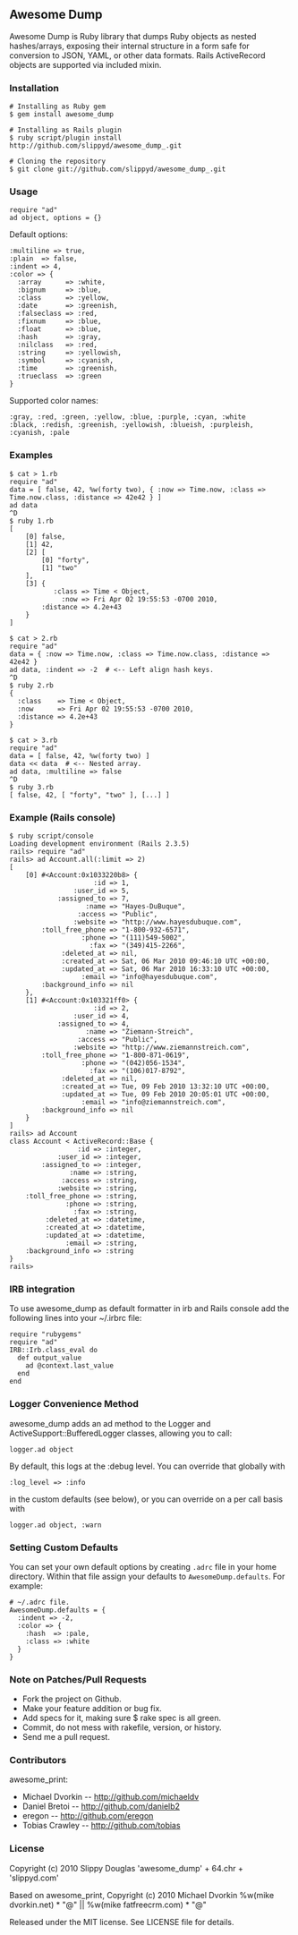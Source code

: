 ## Awesome Dump ##
Awesome Dump is Ruby library that dumps Ruby objects as nested hashes/arrays, exposing their internal structure in a form safe for conversion to JSON, YAML, or other data formats.
Rails ActiveRecord objects are supported via included mixin.

### Installation ###
    # Installing as Ruby gem
    $ gem install awesome_dump

    # Installing as Rails plugin
    $ ruby script/plugin install http://github.com/slippyd/awesome_dump_.git

    # Cloning the repository
    $ git clone git://github.com/slippyd/awesome_dump_.git

### Usage ###

    require "ad"
    ad object, options = {}

Default options:

    :multiline => true,
    :plain  => false,
    :indent => 4,
    :color => {
      :array      => :white,
      :bignum     => :blue,
      :class      => :yellow,
      :date       => :greenish,
      :falseclass => :red,
      :fixnum     => :blue,
      :float      => :blue,
      :hash       => :gray,
      :nilclass   => :red,
      :string     => :yellowish,
      :symbol     => :cyanish,
      :time       => :greenish,
      :trueclass  => :green
    }

Supported color names:

    :gray, :red, :green, :yellow, :blue, :purple, :cyan, :white
    :black, :redish, :greenish, :yellowish, :blueish, :purpleish, :cyanish, :pale

### Examples ###
    $ cat > 1.rb
    require "ad"
    data = [ false, 42, %w(forty two), { :now => Time.now, :class => Time.now.class, :distance => 42e42 } ]
    ad data
    ^D
    $ ruby 1.rb
    [
        [0] false,
        [1] 42,
        [2] [
            [0] "forty",
            [1] "two"
        ],
        [3] {
               :class => Time < Object,
                 :now => Fri Apr 02 19:55:53 -0700 2010,
            :distance => 4.2e+43
        }
    ]

    $ cat > 2.rb
    require "ad"
    data = { :now => Time.now, :class => Time.now.class, :distance => 42e42 }
    ad data, :indent => -2  # <-- Left align hash keys.
    ^D
    $ ruby 2.rb
    {
      :class    => Time < Object,
      :now      => Fri Apr 02 19:55:53 -0700 2010,
      :distance => 4.2e+43
    }

    $ cat > 3.rb
    require "ad"
    data = [ false, 42, %w(forty two) ]
    data << data  # <-- Nested array.
    ad data, :multiline => false
    ^D
    $ ruby 3.rb
    [ false, 42, [ "forty", "two" ], [...] ]

### Example (Rails console) ###
    $ ruby script/console
    Loading development environment (Rails 2.3.5)
    rails> require "ad"
    rails> ad Account.all(:limit => 2)
    [
        [0] #<Account:0x1033220b8> {
                         :id => 1,
                    :user_id => 5,
                :assigned_to => 7,
                       :name => "Hayes-DuBuque",
                     :access => "Public",
                    :website => "http://www.hayesdubuque.com",
            :toll_free_phone => "1-800-932-6571",
                      :phone => "(111)549-5002",
                        :fax => "(349)415-2266",
                 :deleted_at => nil,
                 :created_at => Sat, 06 Mar 2010 09:46:10 UTC +00:00,
                 :updated_at => Sat, 06 Mar 2010 16:33:10 UTC +00:00,
                      :email => "info@hayesdubuque.com",
            :background_info => nil
        },
        [1] #<Account:0x103321ff0> {
                         :id => 2,
                    :user_id => 4,
                :assigned_to => 4,
                       :name => "Ziemann-Streich",
                     :access => "Public",
                    :website => "http://www.ziemannstreich.com",
            :toll_free_phone => "1-800-871-0619",
                      :phone => "(042)056-1534",
                        :fax => "(106)017-8792",
                 :deleted_at => nil,
                 :created_at => Tue, 09 Feb 2010 13:32:10 UTC +00:00,
                 :updated_at => Tue, 09 Feb 2010 20:05:01 UTC +00:00,
                      :email => "info@ziemannstreich.com",
            :background_info => nil
        }
    ]
    rails> ad Account
    class Account < ActiveRecord::Base {
                     :id => :integer,
                :user_id => :integer,
            :assigned_to => :integer,
                   :name => :string,
                 :access => :string,
                :website => :string,
        :toll_free_phone => :string,
                  :phone => :string,
                    :fax => :string,
             :deleted_at => :datetime,
             :created_at => :datetime,
             :updated_at => :datetime,
                  :email => :string,
        :background_info => :string
    }
    rails>

### IRB integration ###
To use awesome_dump as default formatter in irb and Rails console add the following
lines into your ~/.irbrc file:

	require "rubygems"
	require "ad"
	IRB::Irb.class_eval do
	  def output_value
	    ad @context.last_value
	  end
	end

### Logger Convenience Method ###
awesome_dump adds an ad method to the Logger and ActiveSupport::BufferedLogger classes,
allowing you to call:

    logger.ad object

By default, this logs at the :debug level. You can override that globally with

    :log_level => :info

in the custom defaults (see below), or you can override on a per call basis with

    logger.ad object, :warn

### Setting Custom Defaults ###
You can set your own default options by creating ``.adrc`` file in your home
directory. Within that file assign your  defaults to ``AwesomeDump.defaults``.
For example:

    # ~/.adrc file.
    AwesomeDump.defaults = {
      :indent => -2,
      :color => {
        :hash  => :pale,
        :class => :white
      }
    }

### Note on Patches/Pull Requests ###
* Fork the project on Github.
* Make your feature addition or bug fix.
* Add specs for it, making sure $ rake spec is all green.
* Commit, do not mess with rakefile, version, or history.
* Send me a pull request.

### Contributors ###

awesome_print:

* Michael Dvorkin -- http://github.com/michaeldv
* Daniel Bretoi -- http://github.com/danielb2
* eregon -- http://github.com/eregon
* Tobias Crawley -- http://github.com/tobias

### License ###
Copyright (c) 2010 Slippy Douglas
	'awesome_dump' + 64.chr + 'slippyd.com'

Based on awesome_print, Copyright (c) 2010 Michael Dvorkin
	%w(mike dvorkin.net) * "@" || %w(mike fatfreecrm.com) * "@"

Released under the MIT license. See LICENSE file for details.